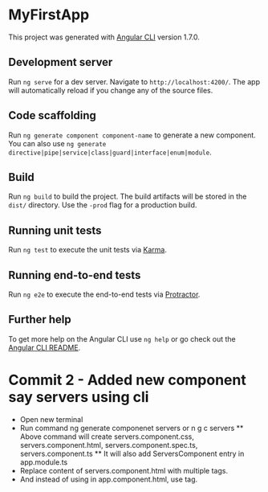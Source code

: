 # MyFirstApp

This project was generated with [Angular CLI](https://github.com/angular/angular-cli) version 1.7.0.

## Development server

Run `ng serve` for a dev server. Navigate to `http://localhost:4200/`. The app will automatically reload if you change any of the source files.

## Code scaffolding

Run `ng generate component component-name` to generate a new component. You can also use `ng generate directive|pipe|service|class|guard|interface|enum|module`.

## Build

Run `ng build` to build the project. The build artifacts will be stored in the `dist/` directory. Use the `-prod` flag for a production build.

## Running unit tests

Run `ng test` to execute the unit tests via [Karma](https://karma-runner.github.io).

## Running end-to-end tests

Run `ng e2e` to execute the end-to-end tests via [Protractor](http://www.protractortest.org/).

## Further help

To get more help on the Angular CLI use `ng help` or go check out the [Angular CLI README](https://github.com/angular/angular-cli/blob/master/README.md).

# Commit 2 - Added new component say servers using cli
* Open new terminal
* Run command ng generate componenet servers or n g c servers
** Above command will create servers.component.css, servers.component.html, servers.component.spec.ts, servers.component.ts
** It will also add ServersComponent entry in app.module.ts
* Replace content of servers.component.html with multiple <app-server> tags.
* And instead of using <app-server> in app.component.html, use <app-servers> tag.
